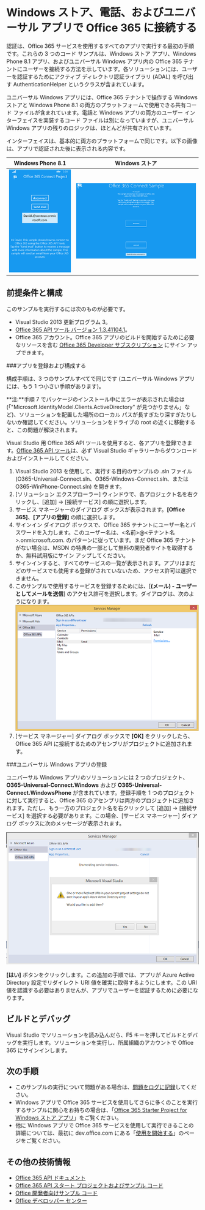 # Windows ストア、電話、およびユニバーサル アプリで Office 365 に接続する
認証は、Office 365 サービスを使用するすべてのアプリで実行する最初の手順です。これらの 3 つのコード サンプルは、Windows ストア アプリ、Windows Phone 8.1 アプリ、およびユニバーサル Windows アプリ内の Office 365 テナントにユーザーを接続する方法を示しています。各ソリューションには、ユーザーを認証するためにアクティブ ディレクトリ認証ライブラリ (ADAL) を呼び出す AuthenticationHelper というクラスが含まれています。

ユニバーサル Windows アプリには、Office 365 テナントで操作する Windows ストアと Windows Phone 8.1 の両方のプラットフォームで使用できる共有コード ファイルが含まれています。電話と Windows アプリの両方のユーザー インターフェイスを実装するコード ファイルは別になっていますが、ユニバーサル Windows アプリの残りのロジックは、ほとんどが共有されています。

インターフェイスは、基本的に両方のプラットフォームで同じです。以下の画像は、アプリで認証された後に表示される内容です。

**Windows Phone 8.1**  | **Windows ストア**
------------- | -------------
![](../Readme-images/O365-Windows-Connect-PhoneUI.png "O365-WinPlatform-Connect の Windows Phone インターフェイスのサンプル")|![](../Readme-images/O365-Windows-Connect-WindowsUI.png "O365-WinPlatform-Connect の Windows Phone インターフェイスのサンプル")

## 前提条件と構成 ##

このサンプルを実行するには次のものが必要です。  
  - Visual Studio 2013 更新プログラム 3。  
  - [Office 365 API ツール バージョン 1.3.41104.1](http://aka.ms/k0534n)。  
  - Office 365 アカウント。Office 365 アプリのビルドを開始するために必要なリソースを含む [Office 365 Developer サブスクリプション](http://aka.ms/ro9c62) にサイン アップできます。
 
###アプリを登録および構成する

構成手順は、3 つのサンプルすべてで同じです (ユニバーサル Windows アプリには、もう 1 つ小さい手順があります)。

**注:**手順 7 でパッケージのインストール中にエラーが表示された場合は (「"Microsoft.IdentityModel.Clients.ActiveDirectory" が見つかりません」など)、ソリューションを配置した場所のローカル パスが長すぎたり深すぎたりしないか確認してください。ソリューションをドライブの root の近くに移動すると、この問題が解決されます。

Visual Studio 用 Office 365 API ツールを使用すると、各アプリを登録できます。[Office 365 API ツール](http://aka.ms/k0534n)は、必ず Visual Studio ギャラリーからダウンロードおよびインストールしてください。

   1. Visual Studio 2013 を使用して、実行する目的のサンプルの .sln ファイル (O365-Universal-Connect.sln、O365-Windows-Connect.sln、または O365-WinPhone-Connect.sln) を開きます。
   2. [ソリューション エクスプローラー] ウィンドウで、各プロジェクト名を右クリックし、[追加] -> [接続サービス] の順に選択します。
   3. サービス マネージャーのダイアログ ボックスが表示されます。**[Office 365]**、**[アプリの登録]** の順に選択します。
   4. サインイン ダイアログ ボックスで、Office 365 テナントにユーザー名とパスワードを入力します。このユーザー名は、<名前>@<テナント名>.onmicrosoft.com. のパターンに従っています。まだ Office 365 テナントがない場合は、MSDN の特典の一部として無料の開発者サイトを取得するか、無料試用版にサイン アップしてください。
   5. サインインすると、すべてのサービスの一覧が表示されます。アプリはまだどのサービスでも使用する登録がされていないため、アクセス許可は選択できません。 
   6. このサンプルで使用するサービスを登録するためには、[**(メール) - ユーザーとしてメールを送信**] のアクセス許可を選択します。ダイアログは、次のようになります。![](../Readme-images/O365-Windows-Connect-ServicesManager.png "O365-WinPlatform-Connect サンプルの Windows Phone インターフェイス")
   7. [サービス マネージャー] ダイアログ ボックスで **[OK]** をクリックしたら、Office 365 API に接続するためのアセンブリがプロジェクトに追加されます。 

###ユニバーサル Windows アプリの登録

ユニバーサル Windows アプリのソリューションには 2 つのプロジェクト、**O365-Universal-Connect.Windows** および **O365-Universal-Connect.WindowsPhone** が含まれています。登録手順を 1 つのプロジェクトに対して実行すると、Office 365 のアセンブリは両方のプロジェクトに追加されます。ただし、もう一方のプロジェクト名を右クリックして [追加] -&gt; [接続サービス] を選択する必要があります。この場合、[サービス マネージャー] ダイアログ ボックスに次のメッセージが表示されます。

![](../Readme-images/O365-Windows-Connect-ServicesManager2.png "O365-WinPlatform-Connect サンプルの Windows Phone インターフェイス")

**[はい]** ボタンをクリックします。この追加の手順では、アプリが Azure Active Directory 設定でリダイレクト URI 値を確実に取得するようにします。この URI 値を認識する必要はありませんが、アプリでユーザーを認証するために必要になります。

## ビルドとデバッグ ##

Visual Studio でソリューションを読み込んだら、F5 キーを押してビルドとデバッグを実行します。ソリューションを実行し、所属組織のアカウントで Office 365 にサインインします。

## 次の手順 ##

- このサンプルの実行について問題がある場合は、[問題をログに記録](https://github.com/OfficeDev/O365-WinPlatform-Connect/issues)してください。
- Windows アプリで Office 365 サービスを使用してさらに多くのことを実行するサンプルに関心をお持ちの場合は、「[Office 365 Starter Project for Windows ストア アプリ](https://github.com/OfficeDev/O365-Windows-Start)」をご覧ください。
- 他に Windows アプリで Office 365 サービスを使用して実行できることの詳細については、最初に dev.office.com にある「[使用を開始する](http://aka.ms/rpx192)」のページをご覧ください。

## その他の技術情報 ##

- [Office 365 API ドキュメント](http://aka.ms/kbwa5c)
- [Office 365 API スタート プロジェクトおよびサンプル コード](http://aka.ms/x1kpnz)
- [Office 開発者向けサンプル コード](http://aka.ms/afh45z)
- [Office デベロッパー センター](http://aka.ms/uftrm1)

